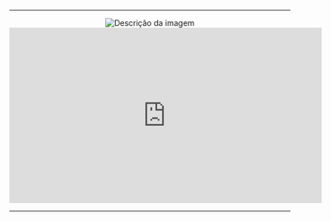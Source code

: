 
---

<div align="center">
  <img src="https://github.com/user-attachments/assets/f60302d4-a989-43ed-bc72-693ee507aac9" alt="Descrição da imagem">
</div>

<iframe width="560" height="315"
src="https://youtu.be/uTl-7Aydqb8"
frameborder="0" allow="autoplay; encrypted-media"
allowfullscreen></iframe>

---
